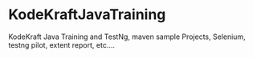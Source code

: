 # KodeKraftJavaTraining
KodeKraft Java Training and TestNg, maven sample Projects, Selenium, testng pilot, extent report, etc....
